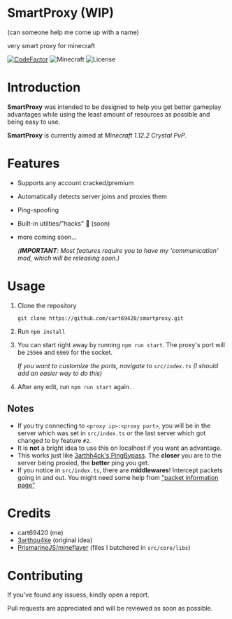 # SmartProxy (WIP)

(can someone help me come up with a name)

very smart proxy for minecraft

[![CodeFactor](https://www.codefactor.io/repository/github/cart69420/smartproxy/badge)](https://www.codefactor.io/repository/github/cart69420/smartproxy)
![Minecraft](https://img.shields.io/badge/Minecraft-1.12.2-blue)
![License](https://img.shields.io/badge/license-MIT-blue)

# Introduction

**SmartProxy** was intended to be designed to help you get better gameplay advantages while using the least amount of resources as possible and being easy to use.

**SmartProxy** is currently aimed at *Minecraft 1.12.2 Crystal PvP*.

# Features

* Supports any account cracked/premium
* Automatically detects server joins and proxies them
* Ping-spoofing
* Built-in utilties/"hacks" 🤑 (soon)
* more coming soon...

    *(**IMPORTANT**: Most features require you to have my 'communication' mod, which will be releasing soon.)*

# Usage

1. Clone the repository 

    `git clone https://github.com/cart69420/smartproxy.git`
2. Run `npm install`
3. You can start right away by running `npm run start`. The proxy's port will be `25566` and `6969` for the socket.

    *If you want to customize the ports, navigate to `src/index.ts` (I should add an easier way to do this)*
4. After any edit, run `npm run start` again.

## Notes

* If you try connecting to `<proxy ip>:<proxy port>`, you will be in the server which was set in `src/index.ts` or the last server which got changed to by feature `#2`.
* It is **not** a bright idea to use this on localhost if you want an advantage.
* This works just like [3arthh4ck's PingBypass](https://github.com/3arthqu4ke/3arthh4ck). The **closer** you are to the server being proxied, the **better** ping you get.
* If you notice in `src/index.ts`, there are **middlewares**! Intercept packets going in and out. You might need some help from ["packet information page"](https://minecraft-data.prismarine.js.org/?v=1.12.2&d=protocol)

# Credits

* cart69420 (me)
* [3arthqu4ke](https://github.com/3arthqu4ke) (original idea)
* [PrismarineJS/mineflayer](https://github.com/PrismarineJS/mineflayer) (files I butchered in `src/core/libs`)

# Contributing

If you've found any issuess, kindly open a report.

Pull requests are appreciated and will be reviewed as soon as possible.
